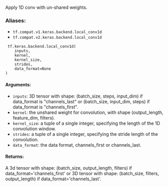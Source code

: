 Apply 1D conv with un-shared weights.
### Aliases:
- `tf.compat.v1.keras.backend.local_conv1d`
- `tf.compat.v2.keras.backend.local_conv1d`

```
 tf.keras.backend.local_conv1d(
    inputs,
    kernel,
    kernel_size,
    strides,
    data_format=None
)
```
#### Arguments:
- `inputs`: 3D tensor with shape: (batch_size, steps, input_dim) if data_format is "channels_last" or (batch_size, input_dim, steps) if data_format is "channels_first".
- `kernel`: the unshared weight for convolution, with shape (output_length, feature_dim, filters).
- `kernel_size`: a tuple of a single integer, specifying the length of the 1D convolution window.
- `strides`: a tuple of a single integer, specifying the stride length of the convolution.
- `data_format`: the data format, channels_first or channels_last.
#### Returns:
A 3d tensor with shape: (batch_size, output_length, filters) if data_format='channels_first' or 3D tensor with shape: (batch_size, filters, output_length) if data_format='channels_last'.
